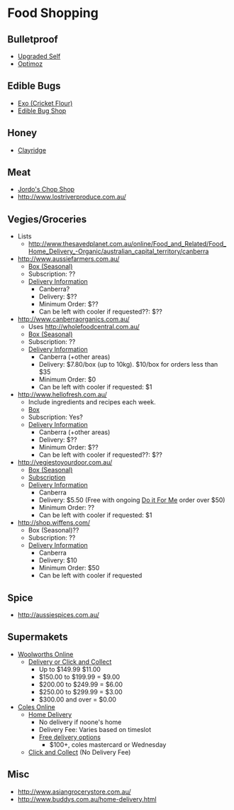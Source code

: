 # Food Shopping

## Bulletproof

* [Upgraded Self](http://www.gopjn.com/t/TEFNSUdGQUVFRkZLRkFFRERLR0Y)
* [Optimoz](http://www.optimoz.com.au/)

## Edible Bugs

* [Exo (Cricket Flour)](http://www.exo.co/)
* [Edible Bug Shop](http://www.ediblebugshop.com.au/)

## Honey

* [Clayridge](http://www.clayridge.com.au/honeyrange.html)
 
## Meat

* [Jordo's Chop Shop](http://www.jordoschopshop.com/)
* http://www.lostriverproduce.com.au/

## Vegies/Groceries

* Lists
  * http://www.thesavedplanet.com.au/online/Food_and_Related/Food_Home_Delivery_-Organic/australian_capital_territory/canberra
* http://www.aussiefarmers.com.au/
  * [Box (Seasonal)](http://www.aussiefarmers.com.au/fresh-to-your-door/fruit-and-veg-boxes)
  * Subscription: ??
  * [Delivery Information]()
    * Canberra?
    * Delivery: $??
    * Minimum Order: $??
    * Can be left with cooler if requested??: $??
* http://www.canberraorganics.com.au/
  * Uses http://wholefoodcentral.com.au/
  * [Box (Seasonal)](http://wholefoodcentral.com.au/canberraorg/index.php?main_page=index&cPath=5)
  * Subscription: ??
  * [Delivery Information](https://www.vegiestoyourdoor.com.au/deliveryfee)
    * Canberra (+other areas)
    * Delivery: $7.80/box (up to 10kg). $10/box for orders less than $35
    * Minimum Order: $0
    * Can be left with cooler if requested: $1
* http://www.hellofresh.com.au/
  * Include ingredients and recipes each week.
  * [Box](http://www.hellofresh.com.au/food-boxes/)
  * Subscription: Yes?
  * [Delivery Information](http://www.hellofresh.com.au/aboutus_delivery_areas/)
    * Canberra (+other areas)
    * Delivery: $??
    * Minimum Order: $??
    * Can be left with cooler if requested??: $??
* http://vegiestoyourdoor.com.au/
  * [Box (Seasonal)](http://www.vegiestoyourdoor.com.au/seasonal)
  * [Subscription](http://www.vegiestoyourdoor.com.au/doitforme)
  * [Delivery Information](https://www.vegiestoyourdoor.com.au/deliveryfee)
    * Canberra
    * Delivery: $5.50 (Free with ongoing [Do it For Me](https://www.vegiestoyourdoor.com.au//freedelivery) order over $50)
    * Minimum Order: ??
    * Can be left with cooler if requested: $1
* http://shop.wiffens.com/
  * Box (Seasonal)??
  * Subscription: ??
  * [Delivery Information](http://shop.wiffens.com/shipping.php)
    * Canberra
    * Delivery: $10
    * Minimum Order: $50
    * Can be left with cooler if requested

## Spice

* http://aussiespices.com.au/

## Supermakets

* [Woolworths Online](http://www2.woolworthsonline.com.au/)
  * [Delivery or Click and Collect](http://www2.woolworthsonline.com.au/Shop/Seasonal/Home-Delivery-ClickCollect?target=popup)
    * Up to $149.99  $11.00
    * $150.00 to $199.99 = $9.00
    * $200.00 to $249.99 = $6.00
    * $250.00 to $299.99 = $3.00
    * $300.00 and over = $0.00
* [Coles Online](http://shop.coles.com.au/online/national/)
  * [Home Delivery](http://shop.coles.com.au/online/nsw-regional-shellharbour/info/home-delivery)
    * No delivery if noone's home
    * Delivery Fee: Varies based on timeslot
    * [Free delivery options](http://shop.coles.com.au/online/national/info/free-delivery-info)
      * $100+, coles mastercard or Wednesday
  * [Click and Collect](http://shop.coles.com.au/online/nsw-regional-shellharbour/info/click-collect) (No Delivery Fee)

## Misc

* http://www.asiangrocerystore.com.au/
* http://www.buddys.com.au/home-delivery.html
